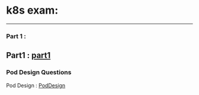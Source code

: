 # k8s exam:
----------------------------
### Part 1 : 
Part1 : [part1](part1/)
----------------------------
### Pod Design Questions
Pod Design : [PodDesign](PodDesign)
